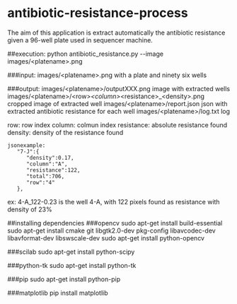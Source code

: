 # antibiotic-resistance-process

The aim of this application is extract automatically the antibiotic resistance given a 96-well plate used in sequencer machine.

##execution:
python antibiotic_resistance.py --image images/\<platename\>.png

###input:
images/\<platename\>.png with a plate and ninety six wells

###output:
images/\<platename\>/outputXXX.png image with extracted wells
images/\<platename\>/\<row\>_\<column\>_\<resistance\>_\<density\>.png cropped image of extracted well
images/\<platename\>/report.json json with extracted antibiotic resistance for each well
images/\<platename\>/log.txt log 

row: row index
column: colmun index
resistance: absolute resistance found
density: density of the resistance found

```
jsonexample:
   "7-J":{  
      "density":0.17,
      "column":"A",
      "resistance":122,
      "total":706,
      "row":"4"
   },
```
   
ex: 4-A_122-0.23
is the well 4-A, with 122 pixels found as resistance with density of 23%

##installing dependencies
###opencv
sudo apt-get install build-essential
sudo apt-get install cmake git libgtk2.0-dev pkg-config libavcodec-dev libavformat-dev libswscale-dev
sudo apt-get install python-opencv

###scilab
sudo apt-get install python-scipy

###python-tk
sudo apt-get install python-tk

###pip
sudo apt-get install python-pip

###matplotlib
pip install matplotlib
